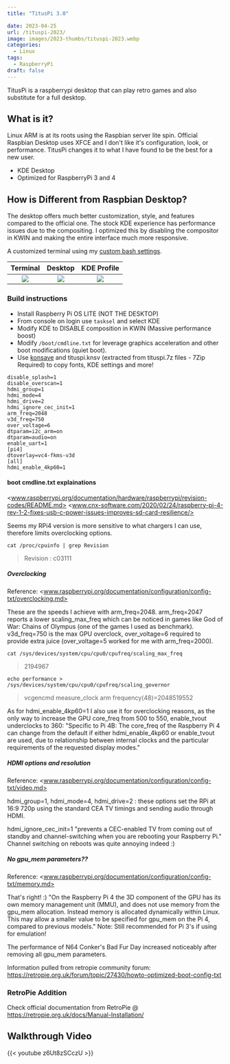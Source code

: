 ```yaml
---
title: "TitusPi 3.0"

date: 2023-04-25
url: /tituspi-2023/
image: images/2023-thumbs/tituspi-2023.webp
categories:
  - Linux
tags:
  - RaspberryPi
draft: false
---
```

TitusPi is a raspberrypi desktop that can play retro games and also substitute for a full desktop.
<!--more-->

## What is it?

Linux ARM is at its roots using the Raspbian server lite spin. Official Raspbian Desktop uses XFCE and I don't like it's configuration, look, or performance. TitusPi changes it to what I have found to be the best for a new user.

- KDE Desktop
- Optimized for RaspberryPi 3 and 4
  
## How is Different from Raspbian Desktop?

The desktop offers much better customization, style, and features compared to the official one. The stock KDE experience has performance issues due to the compositing. I optimized this by disabling the compositor in KWIN and making the entire interface much more responsive. 

A customized terminal using my [custom bash settings](https://github.com/ChrisTitusTech/mybash).

| Terminal      | Desktop       | KDE Profile   |
|:-------------:|:-------------:|:-------------:|
|![](/images/2023/tituspi/terminal.webp)|![](/images/2023/tituspi/desktop.webp)|![](/images/2023/tituspi/konsave.webp)|

### Build instructions

- Install Raspberry Pi OS LITE (NOT THE DESKTOP)
- From console on login use `tasksel` and select KDE
- Modify KDE to DISABLE composition in KWIN (Massive performance boost)
- Modify `/boot/cmdline.txt` for leverage graphics acceleration and other boot modifications (quiet boot). 
- Use [konsave](https://github.com/Prayag2/konsave) and tituspi.knsv (extracted from tituspi.7z files - 7Zip Required) to copy fonts, KDE settings and more!

```
disable_splash=1
disable_overscan=1
hdmi_group=1
hdmi_mode=4
hdmi_drive=2
hdmi_ignore_cec_init=1
arm_freq=2048
v3d_freq=750
over_voltage=6
dtparam=i2c_arm=on
dtparam=audio=on
enable_uart=1
[pi4]
dtoverlay=vc4-fkms-v3d
[all]
hdmi_enable_4kp60=1
```


#### boot cmdline.txt explainations

<www.raspberrypi.org/documentation/hardware/raspberrypi/revision-codes/README.md>
<www.cnx-software.com/2020/02/24/raspberry-pi-4-rev-1-2-fixes-usb-c-power-issues-improves-sd-card-resilience/>

Seems my RPi4 version is more sensitive to what chargers I can use, therefore limits overclocking options.

```
cat /proc/cpuinfo | grep Revision
```

> Revision : c03111

##### Overclocking

Reference: <www.raspberrypi.org/documentation/configuration/config-txt/overclocking.md>

These are the speeds I achieve with arm_freq=2048. arm_freq=2047 reports a lower scaling_max_freq which can be noticed in games like God of War: Chains of Olympus (one of the games I used as benchmark). v3d_freq=750 is the max GPU overclock, over_voltage=6 required to provide extra juice (over_voltage=5 worked for me with arm_freq=2000).

```
cat /sys/devices/system/cpu/cpu0/cpufreq/scaling_max_freq
```

> 2194967

```
echo performance > /sys/devices/system/cpu/cpu0/cpufreq/scaling_governor
```

> vcgencmd measure_clock arm
> frequency(48)=2048519552

As for hdmi_enable_4kp60=1 I also use it for overclocking reasons, as the only way to increase the GPU core_freq from 500 to 550, enable_tvout underclocks to 360:
"Specific to Pi 4B: The core_freq of the Raspberry Pi 4 can change from the default if either hdmi_enable_4kp60 or enable_tvout are used, due to relationship between internal clocks and the particular requirements of the requested display modes."

##### HDMI options and resolution

Reference: <www.raspberrypi.org/documentation/configuration/config-txt/video.md>

hdmi_group=1, hdmi_mode=4, hdmi_drive=2 : these options set the RPi at 16:9 720p using the standard CEA TV timings and sending audio through HDMI.

hdmi_ignore_cec_init=1 "prevents a CEC-enabled TV from coming out of standby and channel-switching when you are rebooting your Raspberry Pi."
Channel switching on reboots was quite annoying indeed :)

##### No gpu_mem parameters??

Reference: <www.raspberrypi.org/documentation/configuration/config-txt/memory.md>

That's right! :) "On the Raspberry Pi 4 the 3D component of the GPU has its own memory management unit (MMU), and does not use memory from the gpu_mem allocation. Instead memory is allocated dynamically within Linux. This may allow a smaller value to be specified for gpu_mem on the Pi 4, compared to previous models." Note: Still recommended for Pi 3's if using for emulation!

The performance of N64 Conker's Bad Fur Day increased noticeably after removing all gpu_mem parameters.

Information pulled from retropie community forum: <https://retropie.org.uk/forum/topic/27430/howto-optimized-boot-config-txt>

### RetroPie Addition

Check official documentation from RetroPie @ <https://retropie.org.uk/docs/Manual-Installation/>

## Walkthrough Video

{{< youtube z6Ut8zSCczU >}}
